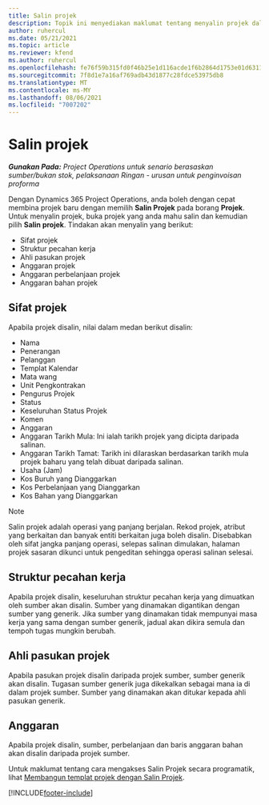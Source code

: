 ```yaml
---
title: Salin projek
description: Topik ini menyediakan maklumat tentang menyalin projek dalam Dynamics 365 Project Operations.
author: ruhercul
ms.date: 05/21/2021
ms.topic: article
ms.reviewer: kfend
ms.author: ruhercul
ms.openlocfilehash: fe76f59b315fd0f46b25e1d116acde1f6b2864d1753e01d6311ea93ae7d116fc
ms.sourcegitcommit: 7f8d1e7a16af769adb43d1877c28fdce53975db8
ms.translationtype: MT
ms.contentlocale: ms-MY
ms.lasthandoff: 08/06/2021
ms.locfileid: "7007202"
---
```

# <a name="copy-a-project"></a>Salin projek

_**Gunakan Pada:** Project Operations untuk senario berasaskan sumber/bukan stok, pelaksanaan Ringan - urusan untuk penginvoisan proforma_

Dengan Dynamics 365 Project Operations, anda boleh dengan cepat membina projek baru dengan memilih **Salin Projek** pada borang **Projek**. Untuk menyalin projek, buka projek yang anda mahu salin dan kemudian pilih **Salin projek**. Tindakan akan menyalin yang berikut:

- Sifat projek 
- Struktur pecahan kerja
- Ahli pasukan projek
- Anggaran projek
- Anggaran perbelanjaan projek
- Anggaran bahan projek

## <a name="project-properties"></a>Sifat projek

Apabila projek disalin, nilai dalam medan berikut disalin:

- Nama
- Penerangan
- Pelanggan
- Templat Kalendar
- Mata wang
- Unit Pengkontrakan
- Pengurus Projek
- Status
- Keseluruhan Status Projek
- Komen
- Anggaran
- Anggaran Tarikh Mula: Ini ialah tarikh projek yang dicipta daripada salinan.
- Anggaran Tarikh Tamat: Tarikh ini dilaraskan berdasarkan tarikh mula projek baharu yang telah dibuat daripada salinan.
- Usaha (Jam)
- Kos Buruh yang Dianggarkan
- Kos Perbelanjaan yang Dianggarkan
- Kos Bahan yang Dianggarkan

> [!NOTE]
> Salin projek adalah operasi yang panjang berjalan. Rekod projek, atribut yang berkaitan dan banyak entiti berkaitan juga boleh disalin. Disebabkan oleh sifat jangka panjang operasi, selepas salinan dimulakan, halaman projek sasaran dikunci untuk pengeditan sehingga operasi salinan selesai.

## <a name="work-breakdown-structure"></a>Struktur pecahan kerja

Apabila projek disalin, keseluruhan struktur pecahan kerja yang dimuatkan oleh sumber akan disalin. Sumber yang dinamakan digantikan dengan sumber yang generik. Jika sumber yang dinamakan tidak mempunyai masa kerja yang sama dengan sumber generik, jadual akan dikira semula dan tempoh tugas mungkin berubah.

## <a name="project-team-members"></a>Ahli pasukan projek

Apabila pasukan projek disalin daripada projek sumber, sumber generik akan disalin. Tugasan sumber generik juga dikekalkan sebagai mana ia di dalam projek sumber. Sumber yang dinamakan akan ditukar kepada ahli pasukan generik.

## <a name="estimates"></a>Anggaran

Apabila projek disalin, sumber, perbelanjaan dan baris anggaran bahan akan disalin daripada projek sumber. 

Untuk maklumat tentang cara mengakses Salin Projek secara programatik, lihat [Membangun templat projek dengan Salin Projek](dev-copy-project.md).


[!INCLUDE[footer-include](../includes/footer-banner.md)]
